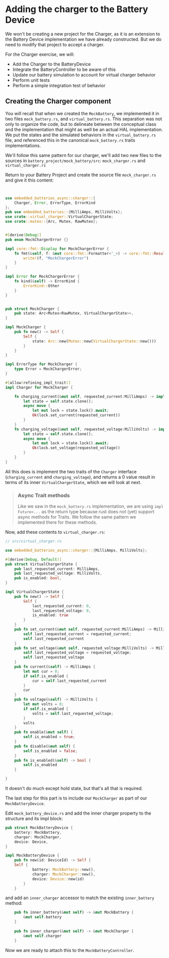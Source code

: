 # Adding the charger to the Battery Device

We won't be creating a new project for the Charger, as it is an extension to the Battery Device implementation we have already constructed.  But we do need to modify that project to accept a charger.

For the Charger exercise, we will:

- Add the Charger to the BatteryDevice
- Integrate the BatteryController to be aware of this
- Update our battery simulation to account for virtual charger behavior
- Perform unit tests
- Perform a simple integration test of behavior 

## Creating the Charger component

You will recall that when we created the `MockBattery`, we implemented it in two files `mock_battery.rs`, and `virtual_battery.rs`. This separation was not only to organize the code, but to delineate between the conceptual class and the implementation that might as well be an actual HAL implementation.  We put the states and the simulated behaviors in the `virtual_battery.rs` file, and referenced this in the canonical `mock_battery.rs` traits implementations.

We'll follow this same pattern for our charger, we'll add two new files to the sources in `battery_project/mock_battery/src`: `mock_charger.rs` and `virtual_charger.rs`

Return to  your Battery Project and create the source file `mock_charger.rs` and give it this content:

```rust


use embedded_batteries_async::charger::{
    Charger, Error, ErrorType, ErrorKind
};
pub use embedded_batteries::{MilliAmps, MilliVolts};
use crate::virtual_charger::VirtualChargerState;
use crate::mutex::{Arc, Mutex, RawMutex};


#[derive(Debug)]
pub enum MockChargerError {}

impl core::fmt::Display for MockChargerError {
    fn fmt(&self, f: &mut core::fmt::Formatter<'_>) -> core::fmt::Result {
        write!(f, "MockChargerError")
    }
}

impl Error for MockChargerError {
    fn kind(&self) -> ErrorKind {
        ErrorKind::Other
    }    
}


pub struct MockCharger {
    pub state: Arc<Mutex<RawMutex, VirtualChargerState>>,
}

impl MockCharger {
    pub fn new() -> Self {
        Self {
            state: Arc::new(Mutex::new(VirtualChargerState::new()))
        }
    }
}

impl ErrorType for MockCharger {
    type Error = MockChargerError;
}

#[allow(refining_impl_trait)]
impl Charger for MockCharger {

    fn charging_current(&mut self, requested_current:MilliAmps) -> impl Future<Output = Result<MilliAmps, Self::Error>> {
        let state = self.state.clone();
        async move {
            let mut lock = state.lock().await;
            Ok(lock.set_current(requested_current))
        }
    }
    fn charging_voltage(&mut self, requested_voltage:MilliVolts) -> impl Future<Output = Result<MilliVolts, Self::Error>> {
        let state = self.state.clone();
        async move {
            let mut lock = state.lock().await;
            Ok(lock.set_voltage(requested_voltage))
        }
    }
}
```
All this does is implement the two traits of the `Charger` interface (`charging_current` and `charging_voltage`), and returns a 0 value result in terms of its inner `VirtualChargerState`, which we will look at next.

>### Async Trait methods
>Like we saw in the `mock_battery.rs` implementation, we are using `impl Future<...` as the return type because rust does not
>(yet) support async methods for Traits. We follow the same pattern we implemented there for these methods.


Now, add these contents to `virtual_charger.rs`:

```rust
// src/virtual_charger.rs

use embedded_batteries_async::charger::{MilliAmps, MilliVolts};

#[derive(Debug, Default)]
pub struct VirtualChargerState {
    pub last_requested_current: MilliAmps,
    pub last_requested_voltage: MilliVolts,
    pub is_enabled: bool,
}

impl VirtualChargerState {
    pub fn new() -> Self {
        Self {
            last_requested_current: 0,
            last_requested_voltage: 0,
            is_enabled: true
        }
    }
    pub fn set_current(&mut self, requested_current:MilliAmps) -> MilliAmps {
        self.last_requested_current = requested_current;
        self.last_requested_current
    }
    pub fn set_voltage(&mut self, requested_voltage:MilliVolts) -> MilliVolts {
        self.last_requested_voltage = requested_voltage;
        self.last_requested_voltage
    }
    pub fn current(&self) -> MilliAmps {
        let mut cur = 0;
        if self.is_enabled {
            cur = self.last_requested_current
        }
        cur
    }
    pub fn voltage(&self) -> MilliVolts {
        let mut volts = 0;
        if self.is_enabled {
            volts = self.last_requested_voltage;
        }
        volts
    }
    pub fn enable(&mut self) {
        self.is_enabled = true;
    }
    pub fn disable(&mut self) {
        self.is_enabled = false;
    }
    pub fn is_enabled(&self) -> bool {
        self.is_enabled
    }

}
```
It doesn't do much except hold state, but that's all that is required.

The last step for this part is to include our `MockCharger` as part of our `MockBatteryDevice`. 

Edit `mock_battery_device.rs` and add the inner charger property to the structure and its impl block:

```rust
pub struct MockBatteryDevice {
    battery: MockBattery,
    charger: MockCharger,
    device: Device,
}

impl MockBatteryDevice {
    pub fn new(id: DeviceId) -> Self {
    Self {
            battery: MockBattery::new(),
            charger: MockCharger::new(),
            device: Device::new(id)
        }
    }

```

and add an `inner_charger` accessor to match the existing `inner_battery` method:

```rust
    pub fn inner_battery(&mut self) -> &mut MockBattery {
        &mut self.battery
    }   
    
    pub fn inner_charger(&mut self) -> &mut MockCharger {
        &mut self.charger
    }   
```

Now we are ready to attach this to the `MockBatteryController`.





